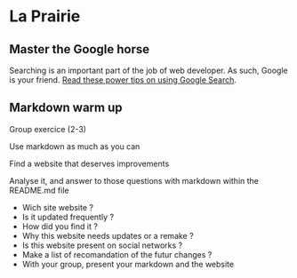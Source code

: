 # La Prairie

## Master the Google horse

Searching is an important part of the job of web developer. As such, Google is your friend. [Read these power tips on using Google Search](./using-google.md).

## Markdown warm up

Group exercice (2-3)

Use markdown as much as you can

Find a website that deserves improvements

Analyse it, and answer to those questions with markdown within the README.md file

- Wich site website ?
- Is it updated frequently ?
- How did you find it ?
- Why this website needs updates or a remake ?
- Is this website present on social networks ?
- Make a list of recomandation of the futur changes ?
- With your group, present your markdown and the website



